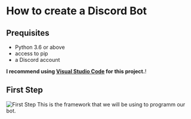 # How to create a Discord Bot

## Prequisites
+ Python 3.6 or above
+ access to pip
+ a Discord account

**I recommend using [Visual Studio Code](https://code.visualstudio.com/) for this project.**!
## First Step

![First Step](https://user-images.githubusercontent.com/71967547/134768341-4c51025f-73df-4fd7-a9dc-a0607e9c82f6.png)
This is the framework that we will be using to programm our bot.
